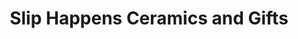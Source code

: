 ---
title: "Slip Happens Ceramics and Gifts"
url: /la-porte/slip-happens-ceramics-and-gifts/
shop: pottery
---